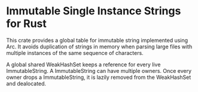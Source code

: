 # Immutable Single Instance Strings for Rust
This crate provides a global table for immutable string implemented using Arc<str>.
It avoids duplication of strings in memory when parsing large files with multiple instances of the same sequence of characters.

A global shared WeakHashSet keeps a reference for every live ImmutableString.
A ImmutableString can have multiple owners.
Once every owner drops a ImmutableString, it is lazily removed from the WeakHashSet and dealocated.
